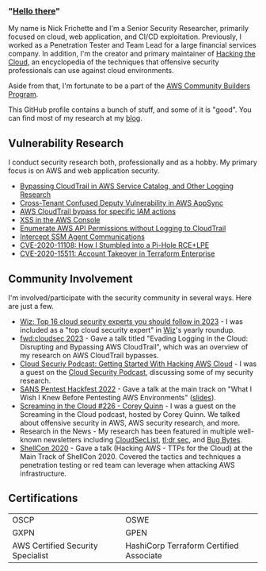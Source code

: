### "<a href="https://youtu.be/rEq1Z0bjdwc?t=6">Hello there</a>"

My name is Nick Frichette and I'm a Senior Security Researcher, primarily focused on cloud, web application, and CI/CD exploitation. Previously, I worked as a Penetration Tester and Team Lead for a large financial services company. In addition, I'm the creator and primary maintainer of [Hacking the Cloud](https://hackingthe.cloud/), an encyclopedia of the techniques that offensive security professionals can use against cloud environments.

Aside from that, I'm fortunate to be a part of the [AWS Community Builders Program](https://aws.amazon.com/developer/community/community-builders/).

This GitHub profile contains a bunch of stuff, and some of it is "good". You can find most of my research at my [blog](https://frichetten.com/blog).

## Vulnerability Research
I conduct security research both, professionally and as a hobby. My primary focus is on AWS and web application security.

* [Bypassing CloudTrail in AWS Service Catalog, and Other Logging Research](https://securitylabs.datadoghq.com/articles/bypass-cloudtrail-aws-service-catalog-and-other/)
* [Cross-Tenant Confused Deputy Vulnerability in AWS AppSync](https://securitylabs.datadoghq.com/articles/appsync-vulnerability-disclosure/)
* [AWS CloudTrail bypass for specific IAM actions](https://securitylabs.datadoghq.com/articles/iamadmin-cloudtrail-bypass/)
* [XSS in the AWS Console](https://frichetten.com/blog/xss_in_aws_console/)
* [Enumerate AWS API Permissions without Logging to CloudTrail](https://frichetten.com/blog/aws-api-enum-vuln/)
* [Intercept SSM Agent Communications](https://frichetten.com/blog/ssm-agent-tomfoolery/)
* [CVE-2020-11108: How I Stumbled into a Pi-Hole RCE+LPE](https://frichetten.com/blog/cve-2020-11108-pihole-rce/)
* [CVE-2020-15511: Account Takeover in Terraform Enterprise](https://discuss.hashicorp.com/t/hcsec-2020-15-terraform-enterprise-allowed-local-account-creation-bypassing-sso/18100)

## Community Involvement
I'm involved/participate with the security community in several ways. Here are just a few.
* [Wiz: Top 16 cloud security experts you should follow in 2023](https://www.wiz.io/blog/top-16-cloud-security-experts-you-should-follow-in-2023) - I was included as a "top cloud security expert" in [Wiz](https://www.wiz.io/)'s yearly roundup.  
* [fwd:cloudsec 2023](https://www.youtube.com/watch?v=61C_lEQ5qNM) - Gave a talk titled "Evading Logging in the Cloud: Disrupting and Bypassing AWS CloudTrail", which was an overview of my research on AWS CloudTrail bypasses.
* [Cloud Securiy Podcast: Getting Started With Hacking AWS Cloud](https://www.youtube.com/watch?v=Btl78aP-VHo) - I was a guest on the [Cloud Security Podcast](https://cloudsecuritypodcast.tv/), discussing some of my security research.
* [SANS Pentest Hackfest 2022](https://www.youtube.com/watch?v=jq8SAF6ibSc) - Gave a talk at the main track on "What I Wish I Knew Before Pentesting AWS Environments" ([slides](https://frichetten.com/sans-hf-2022)).
* [Screaming in the Cloud #226 - Corey Quinn](https://www.lastweekinaws.com/podcast/screaming-in-the-cloud/hacking-aws-in-good-faith-with-nick-frichette/) - I was a guest on the Screaming in the Cloud podcast, hosted by Corey Quinn. We talked about offensive security in AWS, AWS security research, and more.
* Research in the News - My research has been featured in multiple well-known newsletters including [CloudSecList](https://cloudseclist.com/issues/issue-122/), [tl;dr sec](https://tldrsec.com/blog/tldr-sec-103/#cloud-security), and [Bug Bytes](https://blog.intigriti.com/2021/06/09/bug-bytes-126-xss-in-aws-exotic-python-rce-vectors-zseanos-methodology/).
* [ShellCon 2020](https://www.youtube.com/watch?v=UKULTl-7jCs&t=25611s) - Gave a talk (Hacking AWS - TTPs for the Cloud) at the Main Track of ShellCon 2020. Covered the tactics and techniques a penetration testing or red team can leverage when attacking AWS infrastructure.

## Certifications
| | |
| --- |  --- |
| OSCP | OSWE |
| GXPN | GPEN |
| AWS Certified Security Specialist | HashiCorp Terraform Certified Associate | |
